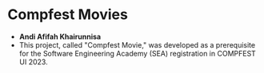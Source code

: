 # Compfest Movies
* **Andi Afifah Khairunnisa** 
* This project, called "Compfest Movie," was developed as a prerequisite for the Software Engineering Academy (SEA) registration in COMPFEST UI 2023.
